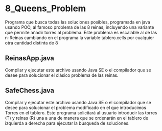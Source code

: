 # 8_Queens_Problem
Programa que busca todas las soluciones posibles, programada en java usando POO, al famoso problema de las 8 reinas, incluyendo una variante que permite añadir torres al problema. Este problema es escalable al de las n-Reinas cambiando en el programa la variable tablero.cells por cualquier otra cantidad distinta de 8

## ReinasApp.java
Compilar y ejecutar este archivo usando Java SE o el compilador que se desee para solucionar el clásico problema de las reinas.

## SafeChess.java
Compilar y ejecutar este archivo usando Java SE o el compilador que se desee para solucionar el problema modificado en el que introducimos Torres en el tablero. Este programa solicitará al usuario introducir las torres (T) y reinas (R) una a una de manera que se ordenarán en el tablero de izquierda a derecha para ejecutar la busqueda de soluciones.
